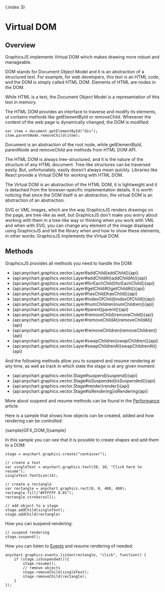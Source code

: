 {:index 3}
# Virtual DOM

## Overview

GraphicsJS implements Virtual DOM which makes drawing more robust and manageable.

DOM stands for Document Object Model and it is an abstraction of a structured text. For example, for web developers, this text is an HTML code, and the DOM is simply called HTML DOM. Elements of HTML are nodes in the DOM.

While HTML is a text, the Document Object Model is a representation of this text in memory.

The HTML DOM provides an interface to traverse and modify its elements, ut contains methods like getElementById or removeChild. Whenever the content of the web page is dynamically changed, the DOM is modified:

```
var item = document.getElementById("div");
item.parentNode.removeChild(item);
```

Document is an abstraction of the root node, while getElementById, parentNode and removeChild are methods from HTML DOM API.

The HTML DOM is always tree-structured, and it is the nature of the structure of any HTML document. Tree-like structures can be traversed easily. But, unfortunately, easily doesn’t always mean quickly. Libraries like React provide a Virtual DOM for working with HTML DOM.

The Virtual DOM is an abstraction of the HTML DOM, it is lightweight and it is detached from the browser-specific implementation details. It is worth noticing that since the DOM itself is an abstraction, the virtual DOM is an abstraction of an abstraction.

SVG or VML images, which are the way GraphicsJS renders drawings on the page, are tree-like as well, but GraphicsJS don't make you worry about working with them in a tree-like way or thinking when you work with VML and when with SVG, you can change any element of the image displayed using GraphicsJS and tell the library when and how to show these elements, in other words: GraphicsJS implements the Virtual DOM.

## Methods

GraphicsJS provides all methods you need to handle the DOM:

* {api:anychart.graphics.vector.Layer#addChild}addChild(){api}
* {api:anychart.graphics.vector.Layer#addChildAt}addChildAt(){api}
* {api:anychart.graphics.vector.Layer#forEachChild}forEachChild(){api}
* {api:anychart.graphics.vector.Layer#getChildAt}getChildAt(){api}
* {api:anychart.graphics.vector.Layer#hasChild}hasChild(){api}
* {api:anychart.graphics.vector.Layer#indexOfChild}indexOfChild(){api}
* {api:anychart.graphics.vector.Layer#numChildren}numChildren(){api}
* {api:anychart.graphics.vector.Layer#parent}parent(){api}
* {api:anychart.graphics.vector.Layer#removeChild}removeChild(){api}
* {api:anychart.graphics.vector.Layer#removeChildAt}removeChildAt(){api}
* {api:anychart.graphics.vector.Layer#removeChildren}removeChildren(){api}
* {api:anychart.graphics.vector.Layer#swapChildren}swapChildren(){api}
* {api:anychart.graphics.vector.Layer#swapChildrenAt}swapChildrenAt(){api}

And the following methods allow you to suspend and resume rendering at any time, as well as track in which state the stage is at any given moment:

* {api:anychart.graphics.vector.Stage#suspend}suspend(){api}
* {api:anychart.graphics.vector.Stage#isSuspended}isSuspended(){api}
* {api:anychart.graphics.vector.Stage#render}render(){api}
* {api:anychart.graphics.vector.Stage#isRendering}isRendering{api}

More about suspend and resume methods can be found in the [Performance](Performance#suspend_and_resume) article.

Here is a sample that shows how objects can be created, added and how rendering can be controlled:

{sample}GFX\_DOM\_1{sample}

In this sample you can see that it is possible to create shapes and add them to a DOM:

```
stage = anychart.graphics.create("container");

// create a text
var singleText = anychart.graphics.text(20, 10, "Click here to resume");
singleText.fontSize(14);

// create a rectangle
var rectangle = anychart.graphics.rect(0, 0, 400, 400);
rectangle.fill("#FFFFFF 0.01");
rectangle.stroke(null);

// add object to a stage
stage.addChild(singleText);
stage.addChild(rectangle)
```

How you can suspend rendering:

```
// suspend rendering
stage.suspend();
```

How you can listen to [Events](Events) and resume rendering of needed:

```
anychart.graphics.events.listen(rectangle, "click", function() {
    if (stage.isSuspended()){
        stage.resume();
        // remove objects
        stage.removeChild(singleText);
        stage.removeChild(rectangle);
    }
});    
```


